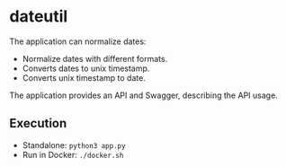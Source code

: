 # dateutil

The application can normalize dates:
* Normalize dates with different formats.
* Converts dates to unix timestamp.
* Converts unix timestamp to date.

The application provides an API and Swagger, describing the API usage.

## Execution
* Standalone:  `python3 app.py`
* Run in Docker:  `./docker.sh`

